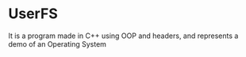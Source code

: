 # UserFS
It is a program made in C++ using OOP and headers, and represents a demo of an Operating System
